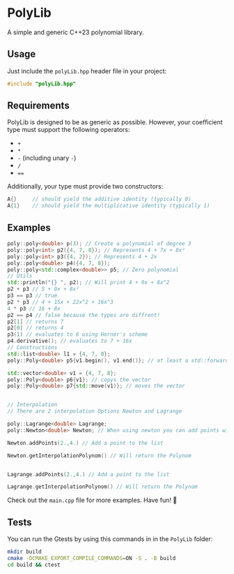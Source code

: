 # PolyLib

A simple and generic C++23 polynomial library.

## Usage

Just include the `polyLib.hpp` header file in your project:

```cpp
#include "polyLib.hpp"
```
## Requirements

PolyLib is designed to be as generic as possible. However, your coefficient type must support the following operators:
- `+`
- `*`
- `-` (including unary `-`)
- `/`
- `==`

Additionally, your type must provide two constructors:
```cpp
A{}     // should yield the additive identity (typically 0)
A{1}    // should yield the multiplicative identity (typically 1)

```
## Examples

```C++
poly::poly<double> p(3); // Create a polynomial of degree 3
poly::poly<int> p2({4, 7, 8}); // Represents 4 + 7x + 8x²
poly::poly<int> p3({4, 2}); // Represents 4 + 2x
poly::poly<double> p4({4, 7, 8});
poly::poly<std::complex<double>> p5; // Zero polynomial
// Utils
std::println("{} ", p2); // Will print 4 + 9x + 8x^2
p2 + p3 // 5 + 9x + 8x²
p3 == p3 // true
p2 * p3 // 4 + 15x + 22x^2 + 16x^3 
4 * p3 // 16 + 8x
p2 == p4 // false because the types are diffrent!
p2[1] // returns 7
p2[0] // returns 4
p3(1) // evaluates to 6 using Horner's scheme
p4.derivative(); // evaluates to 7 + 16x
// Constructions
std::list<double> l1 = {4, 7, 8};
poly::Poly<double> p5{v1.begin(), v1.end()}; // at least a std::forward_iterator is required

std::vector<double> v1 = {4, 7, 8};
poly::Poly<double> p6{v1}; // copys the vector
poly::Poly<double> p7{std::move(v1)}; // moves the vector


// Interpolation
// There are 2 interpolation Options Newton and Lagrange

poly::Lagrange<double> Lagrange;
poly::Newton<double> Newton; // When using newton you can add points without calculating the new coeffiecnts Matrix. But you cannot delete or modiy any points just add them

Newton.addPoints(2.,4.) // Add a point to the list

Newton.getInterpolationPolynom() // Will return the Polynom


Lagrange.addPoints(2.,4.) // Add a point to the list

Lagrange.getInterpolationPolynom() // Will return the Polynom
```
Check out the `main.cpp` file for more examples.
Have fun! 🎉
## Tests
You can run the Gtests by using this commands in in the `PolyLib` folder:
```bash
mkdir build
cmake -DCMAKE_EXPORT_COMPILE_COMMANDS=ON -S . -B build
cd build && ctest
```
